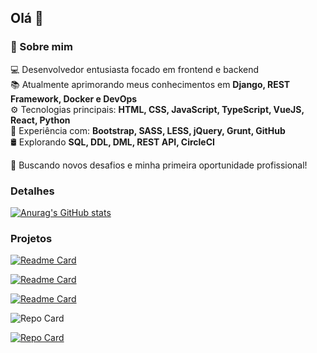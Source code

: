 ## Olá 👋

### 🚀 Sobre mim

💻 Desenvolvedor entusiasta focado em frontend e backend  
📚 Atualmente aprimorando meus conhecimentos em **Django, REST Framework, Docker e DevOps**  
⚙️ Tecnologias principais: **HTML, CSS, JavaScript, TypeScript, VueJS, React, Python**  
🔧 Experiência com: **Bootstrap, SASS, LESS, jQuery, Grunt, GitHub**  
🛢️ Explorando **SQL, DDL, DML, REST API, CircleCI**  

🚀 Buscando novos desafios e minha primeira oportunidade profissional! 

### Detalhes

[![Anurag's GitHub stats](https://github-readme-stats.vercel.app/api?username=VitorBri&show_icons=true&theme=dark)](https://github.com/anuraghazra/github-readme-stats)

### Projetos

[![Readme Card](https://github-readme-stats.vercel.app/api/pin/?username=VitorBri&repo=efood&theme=dark)](https://github.com/VitorBri/efood)

[![Readme Card](https://github-readme-stats.vercel.app/api/pin/?username=VitorBri&repo=aniversario&theme=dark)](https://github.com/VitorBri/aniversario)

[![Readme Card](https://github-readme-stats.vercel.app/api/pin/?username=VitorBri&repo=aniversario&theme=dark)](https://github.com/anuraghazra/github-readme-stats)

![Repo Card](https://github-readme-stats.vercel.app/api/pin/?username=VitorBri&repo=efood)

<a href="https://github.com/VitorBri/efood" target="_blank">
  <img src="https://github-readme-stats.vercel.app/api/pin/?username=VitorBri&repo=efood&theme=tokyonight" alt="Repo Card" />
</a>
